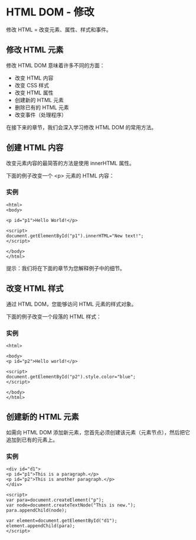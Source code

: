 
# HTML DOM - 修改




修改 HTML = 改变元素、属性、样式和事件。

## 修改 HTML 元素

修改 HTML DOM 意味着许多不同的方面：

*   改变 HTML 内容
*   改变 CSS 样式
*   改变 HTML 属性
*   创建新的 HTML 元素
*   删除已有的 HTML 元素
*   改变事件（处理程序）

在接下来的章节，我们会深入学习修改 HTML DOM 的常用方法。

## 创建 HTML 内容

改变元素内容的最简答的方法是使用 innerHTML 属性。

下面的例子改变一个 &lt;p&gt; 元素的 HTML 内容：

### 实例

```
<html>
<body>

<p id="p1">Hello World!</p>

<script>
document.getElementById("p1").innerHTML="New text!";
</script>

</body>
</html>

```



提示：我们将在下面的章节为您解释例子中的细节。

## 改变 HTML 样式

通过 HTML DOM，您能够访问 HTML 元素的样式对象。

下面的例子改变一个段落的 HTML 样式：

### 实例

```
<html>

<body>
<p id="p2">Hello world!</p>

<script>
document.getElementById("p2").style.color="blue";
</script>

</body>
</html>

```



## 创建新的 HTML 元素

如需向 HTML DOM 添加新元素，您首先必须创建该元素（元素节点），然后把它追加到已有的元素上。

### 实例

```
<div id="d1">
<p id="p1">This is a paragraph.</p>
<p id="p2">This is another paragraph.</p>
</div>

<script>
var para=document.createElement("p");
var node=document.createTextNode("This is new.");
para.appendChild(node);

var element=document.getElementById("d1");
element.appendChild(para);
</script>

```






